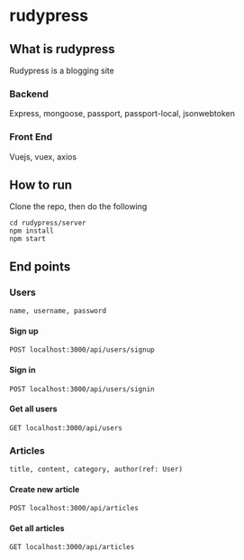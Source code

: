 # rudypress

## What is rudypress

Rudypress is a blogging site

### Backend

Express, mongoose, passport, passport-local, jsonwebtoken

### Front End

Vuejs, vuex, axios


## How to run

Clone the repo, then do the following

```
cd rudypress/server
npm install
npm start
```

## End points

### Users

```
name, username, password
```

#### Sign up
```
POST localhost:3000/api/users/signup
```

#### Sign in
```
POST localhost:3000/api/users/signin
```

#### Get all users
```
GET localhost:3000/api/users
```

### Articles

```
title, content, category, author(ref: User)
```


#### Create new article
```
POST localhost:3000/api/articles
```

#### Get all articles
```
GET localhost:3000/api/articles
```
